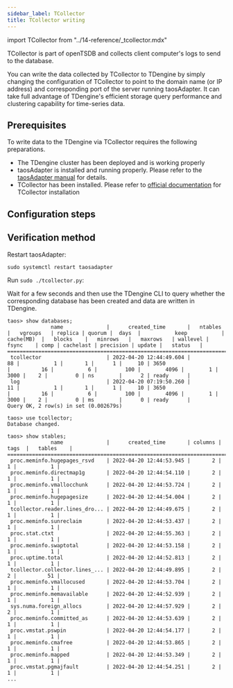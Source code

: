 ```yaml
---
sidebar_label: TCollector
title: TCollector writing
---
```


import TCollector from "../14-reference/_tcollector.mdx"

TCollector is part of openTSDB and collects client computer's logs to send to the database.

You can write the data collected by TCollector to TDengine by simply changing the configuration of TCollector to point to the domain name (or IP address) and corresponding port of the server running taosAdapter. It can take full advantage of TDengine's efficient storage query performance and clustering capability for time-series data.

## Prerequisites

To write data to the TDengine via TCollector requires the following preparations.
- The TDengine cluster has been deployed and is working properly
- taosAdapter is installed and running properly. Please refer to the [taosAdapter manual](../../reference/taosadapter) for details.
- TCollector has been installed. Please refer to [official documentation](http://opentsdb.net/docs/build/html/user_guide/utilities/tcollector.html#installation-of-tcollector) for TCollector installation

## Configuration steps
<TCollector />

## Verification method

Restart taosAdapter:

```
sudo systemctl restart taosadapter
```

Run `sudo ./tcollector.py`:

Wait for a few seconds and then use the TDengine CLI to query whether the corresponding database has been created and data are written in TDengine.

```
taos> show databases;
              name              |      created_time       |   ntables   |   vgroups   | replica | quorum |  days  |           keep           |  cache(MB)  |   blocks    |   minrows   |   maxrows   | wallevel |    fsync    | comp | cachelast | precision | update |   status   |
====================================================================================================================================================================================================================================================================================
 tcollector                     | 2022-04-20 12:44:49.604 |          88 |           1 |       1 |      1 |     10 | 3650                     |          16 |           6 |         100 |        4096 |        1 |        3000 |    2 |         0 | ns        |      2 | ready      |
 log                            | 2022-04-20 07:19:50.260 |          11 |           1 |       1 |      1 |     10 | 3650                     |          16 |           6 |         100 |        4096 |        1 |        3000 |    2 |         0 | ms        |      0 | ready      |
Query OK, 2 row(s) in set (0.002679s)

taos> use tcollector;
Database changed.

taos> show stables;
              name              |      created_time       | columns |  tags  |   tables    |
============================================================================================
 proc.meminfo.hugepages_rsvd    | 2022-04-20 12:44:53.945 |       2 |      1 |           1 |
 proc.meminfo.directmap1g       | 2022-04-20 12:44:54.110 |       2 |      1 |           1 |
 proc.meminfo.vmallocchunk      | 2022-04-20 12:44:53.724 |       2 |      1 |           1 |
 proc.meminfo.hugepagesize      | 2022-04-20 12:44:54.004 |       2 |      1 |           1 |
 tcollector.reader.lines_dro... | 2022-04-20 12:44:49.675 |       2 |      1 |           1 |
 proc.meminfo.sunreclaim        | 2022-04-20 12:44:53.437 |       2 |      1 |           1 |
 proc.stat.ctxt                 | 2022-04-20 12:44:55.363 |       2 |      1 |           1 |
 proc.meminfo.swaptotal         | 2022-04-20 12:44:53.158 |       2 |      1 |           1 |
 proc.uptime.total              | 2022-04-20 12:44:52.813 |       2 |      1 |           1 |
 tcollector.collector.lines_... | 2022-04-20 12:44:49.895 |       2 |      2 |          51 |
 proc.meminfo.vmallocused       | 2022-04-20 12:44:53.704 |       2 |      1 |           1 |
 proc.meminfo.memavailable      | 2022-04-20 12:44:52.939 |       2 |      1 |           1 |
 sys.numa.foreign_allocs        | 2022-04-20 12:44:57.929 |       2 |      2 |           1 |
 proc.meminfo.committed_as      | 2022-04-20 12:44:53.639 |       2 |      1 |           1 |
 proc.vmstat.pswpin             | 2022-04-20 12:44:54.177 |       2 |      1 |           1 |
 proc.meminfo.cmafree           | 2022-04-20 12:44:53.865 |       2 |      1 |           1 |
 proc.meminfo.mapped            | 2022-04-20 12:44:53.349 |       2 |      1 |           1 |
 proc.vmstat.pgmajfault         | 2022-04-20 12:44:54.251 |       2 |      1 |           1 |
...
```
